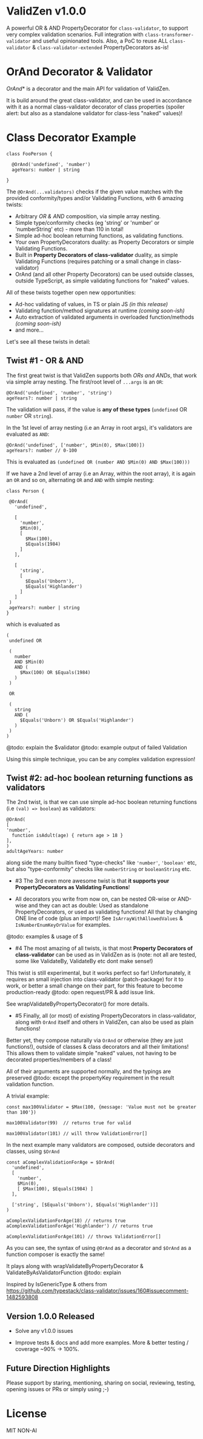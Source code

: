 # ValidZen v1.0.0

A powerful OR & AND PropertyDecorator for `class-validator`, to support very complex validation scenarios. Full integration with  `class-transformer-validator` and useful opinionated tools. Also, a PoC to reuse ALL `class-validator` & `class-validator-extended` PropertyDecorators as-is!   


# OrAnd Decorator & Validator

*OrAnd** is a decorator and the main API for validation of ValidZen. 

It is build around the great class-validator, and can be used in accordance with it as a normal class-validator decorator of class properties (spoiler alert: but also as a standalone validator for class-less "naked" values)!

# Class Decorator Example

 ```
 class FooPerson {

   @OrAnd('undefined', 'number')
   ageYears: number | string

 }
 ```

The `@OrAnd(...validators)` checks if the given value matches with the provided conformity/types and/or Validating Functions, with 6 amazing twists:

- Arbitrary *OR & AND* composition, via simple array nesting.
- Simple type/conformity checks (eg 'string' or 'number' or 'numberString' etc) - more than 110 in total!
- Simple ad-hoc boolean returning functions, as validating functions.
- Your own PropertyDecorators duality: as Property Decorators or simple Validating Functions.
- Built in **Property Decorators of class-validator** duality, as simple Validating Functions (requires patching or a small change in class-validator)
- OrAnd (and all other Property Decorators) can be used outside classes, outside TypeScript, as simple validating functions for "naked" values.   

All of these twists together open new opportunities: 
- Ad-hoc validating of values, in TS or plain JS _(in this release)_
- Validating function/method signatures at runtime _(coming soon-ish)_ 
- Auto extraction of validated arguments in overloaded function/methods _(coming soon-ish)_
- and more...

Let's see all these twists in detail:

## Twist #1 - OR & AND

The first great twist is that ValidZen supports both *ORs and ANDs*, that work via simple array nesting. The first/root level of `...args` is an `OR`:

 ```
 @OrAnd('undefined', 'number', 'string')
 ageYears?: number | string
 ```

The validation will pass, if the value is **any of these types** (`undefined` OR `number` OR `string`).

In the 1st level of array nesting (i.e an Array in root args), it's validators are evaluated as `AND`:

 ```
 @OrAnd('undefined', ['number', $Min(0), $Max(100)])
 ageYears?: number // 0-100
 ```

This is evaluated as `(undefined OR (number AND $Min(0) AND $Max(100)))`

If we have a 2nd level of array (i.e an Array, within the root array), it is again an `OR` and so on, alternating `OR` and `AND` with simple nesting:

 ```
class Person {  
  
  @OrAnd(
    'undefined',
                                                  
    [                                          
      'number',
      $Min(0),
      [     
        $Max(100), 
        $Equals(1984) 
      ]                
    ],
    
    [               
      'string',      
      [           
        $Equals('Unborn'),         
        $Equals('Highlander')
      ]  
    ]
  )
  ageYears?: number | string  
}
 ```

which is evaluated as

 ```
( 
  undefined OR 

  (
    number
    AND $Min(0)
    AND (
      $Max(100) OR $Equals(1984)
    )
  )  
  
  OR 
  
  (
    string
    AND (
      $Equals('Unborn') OR $Equals('Highlander')
    )
  )
)  
 ```

@todo: explain the $validator
@todo: example output of failed Validation

Using this simple technique, you can be any complex validation expression!

## Twist #2: ad-hoc boolean returning functions as validators 

The 2nd twist, is that we can use simple ad-hoc boolean returning functions (i.e `(val) => boolean`) as validators:

  ```
  @OrAnd(
  [
  'number',
    function isAdult(age) { return age > 18 }
  ],
  )
  adultAgeYears: number
  ```

along side the many builtin fixed "type-checks" like `'number'`, `'boolean'` etc, but also "type-conformity" checks like `numberString` or `booleanString` etc.

- #3 The 3rd even more awesome twist is that **it supports your PropertyDecorators as Validating Functions**!

- All decorators you write from now on, can be nested OR-wise or AND-wise and they can act as double: Used as standalone PropertyDecorators, or used as validating functions! All that by changing ONE line of code (plus an import)! See `IsArrayWithAllowedValues` & `IsNumberEnumKeyOrValue` for examples.

@todo: examples & usage of $

- #4 The most amazing of all twists, is that most **Property Decorators of class-validator** can be used as in ValidZen as is (note: not all are tested, some like ValidateBy, ValidateBy etc dont make sense!)

This twist is still experimental, but it works perfect so far! Unfortunately, it requires an small injection into class-validator (patch-package) for it to work, or better a small change on their part, for this feature to become production-ready @todo: open request/PR & add issue link.

See wrapValidateByPropertyDecorator() for more details.

- #5 Finally, all (or most) of existing PropertyDecorators in class-validator, along with `OrAnd` itself and others in ValidZen, can also be used as plain functions!

Better yet, they compose naturally via `OrAnd` or otherwise (they are just functions!), outside of classes & class decorators and all their limitations! This allows them to validate simple "naked" values, not having to be decorated properties/members of a class!

All of their arguments are supported normally, and the typings are preserved @todo: except the propertyKey requirement in the result validation function.

A trivial example:

  ```
  const max100Validator = $Max(100, {message: 'Value must not be greater than 100'})

  max100Validator(99)  // returns true for valid

  max100Validator(101) // will throw ValidationError[]
  ```

In the next example many validators are composed, outside decorators and classes, using `$OrAnd`

  ```
  const aComplexValidationForAge = $OrAnd(
    'undefined',
    [
      'number',
      $Min(0),
      [ $Max(100), $Equals(1984) ]
    ],

    ['string', [$Equals('Unborn'), $Equals('Highlander')]]
  )

  aComplexValidationForAge(18) // returns true
  aComplexValidationForAge('Highlander') // returns true

  aComplexValidationForAge(101) // throws ValidationError[]
  ```

As you can see, the syntax of using `@OrAnd` as a decorator and `$OrAnd` as a function composer is exactly the same!

It plays along with wrapValidateByPropertyDecorator & ValidateByAsValidatorFunction @todo: explain

Inspired by IsGenericType & others from https://github.com/typestack/class-validator/issues/160#issuecomment-1482593808

## Version 1.0.0 Released
 
- Solve any v1.0.0 issues

- Improve tests & docs and add more examples. More & better testing / coverage ~90% -> 100%.

## Future Direction Highlights

Please support by staring, mentioning, sharing on social, reviewing, testing, opening issues or PRs or simply using ;-)

# License

MIT NON-AI


